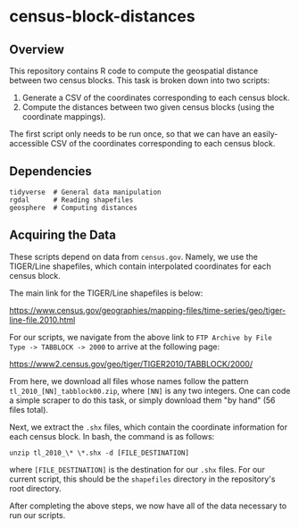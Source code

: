 # census-block-distances

## Overview

This repository contains R code to compute the geospatial distance between two census blocks. This task is broken down into two scripts:

1. Generate a CSV of the coordinates corresponding to each census block.
2. Compute the distances between two given census blocks (using the coordinate mappings).

The first script only needs to be run once, so that we can have an easily-accessible CSV of the coordinates corresponding to each census block.

## Dependencies

```
tidyverse  # General data manipulation
rgdal      # Reading shapefiles
geosphere  # Computing distances
```

## Acquiring the Data

These scripts depend on data from `census.gov`. Namely, we use the TIGER/Line shapefiles, which contain interpolated coordinates for each census block.

The main link for the TIGER/Line shapefiles is below:

https://www.census.gov/geographies/mapping-files/time-series/geo/tiger-line-file.2010.html

For our scripts, we navigate from the above link to `FTP Archive by File Type -> TABBLOCK -> 2000` to arrive at the following page:

https://www2.census.gov/geo/tiger/TIGER2010/TABBLOCK/2000/

From here, we download all files whose names follow the pattern `tl_2010_[NN]_tabblock00.zip`, where `[NN]` is any two integers. One can code a simple scraper to do this task, or simply download them "by hand" (56 files total).

Next, we extract the `.shx` files, which contain the coordinate information for each census block. In bash, the command is as follows:

```
unzip tl_2010_\* \*.shx -d [FILE_DESTINATION]
```

where `[FILE_DESTINATION]` is the destination for our `.shx` files. For our current script, this should be the `shapefiles` directory in the repository's root directory.

After completing the above steps, we now have all of the data necessary to run our scripts.
